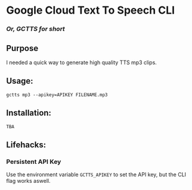# Google Cloud Text To Speech CLI
### _Or, GCTTS for short_

## Purpose
I needed a quick way to generate high quality TTS mp3 clips.

## Usage:
    gctts mp3 --apikey=APIKEY FILENAME.mp3

## Installation:
    TBA

## Lifehacks:
### Persistent API Key
Use the environment variable `GCTTS_APIKEY` to set the API key, but the CLI flag works aswell.